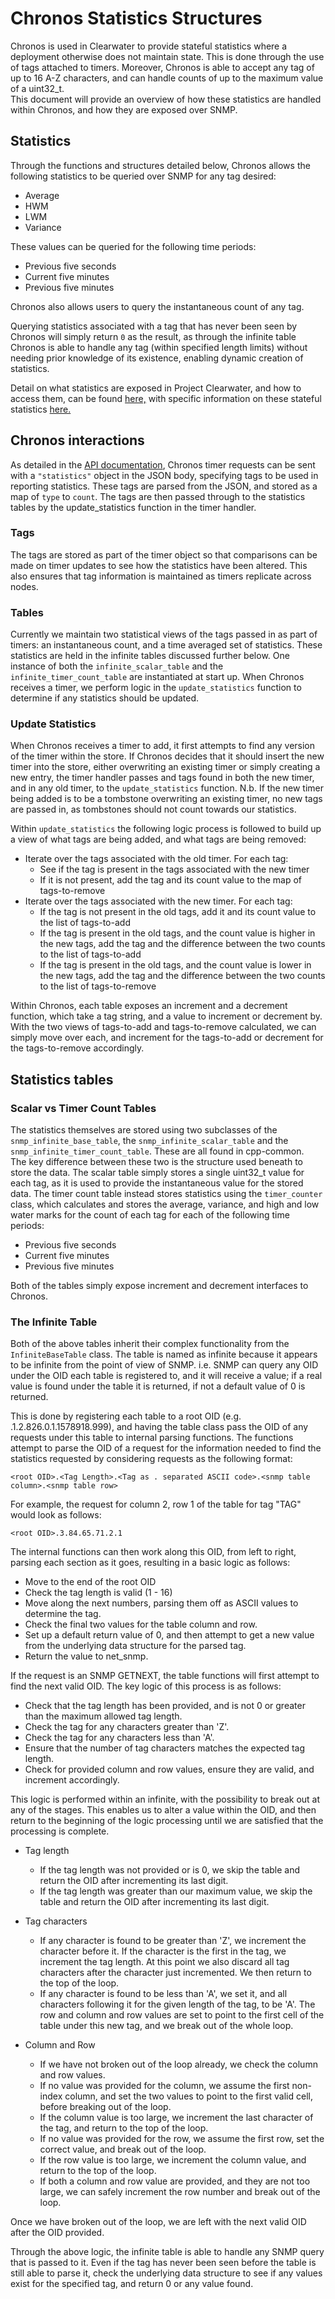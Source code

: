 # Chronos Statistics Structures

Chronos is used in Clearwater to provide stateful statistics where a deployment otherwise does not maintain state. This is done through the use of tags attached to timers. Moreover, Chronos is able to accept any tag of up to 16 A-Z characters, and can handle counts of up to the maximum value of a uint32_t.  
This document will provide an overview of how these statistics are handled within Chronos, and how they are exposed over SNMP.

## Statistics

Through the functions and structures detailed below, Chronos allows the following statistics to be queried over SNMP for any tag desired:

* Average
* HWM
* LWM
* Variance

These values can be queried for the following time periods:

* Previous five seconds
* Current five minutes
* Previous five minutes

Chronos also allows users to query the instantaneous count of any tag.

Querying statistics associated with a tag that has never been seen by Chronos will simply return `0` as the result, as through the infinite table Chronos is able to handle any tag (within specified length limits) without needing prior knowledge of its existence, enabling dynamic creation of statistics.

Detail on what statistics are exposed in Project Clearwater, and how to access them, can be found [here,](https://clearwater.readthedocs.org/en/stable/Clearwater_SNMP_Statistics/index.html) with specific information on these stateful statistics [here.](https://clearwater.readthedocs.org/en/stable/Clearwater_Stateful_Statistics/index.html)

## Chronos interactions

As detailed in the [API documentation](api.md), Chronos timer requests can be sent with a `"statistics"` object in the JSON body, specifying tags to be used in reporting statistics. These tags are parsed from the JSON, and stored as a map of `type` to `count`. The tags are then passed through to the statistics tables by the update_statistics function in the timer handler.

### Tags

The tags are stored as part of the timer object so that comparisons can be made on timer updates to see how the statistics have been altered. This also ensures that tag information is maintained as timers replicate across nodes.

### Tables

Currently we maintain two statistical views of the tags passed in as part of timers: an instantaneous count, and a time averaged set of statistics. These statistics are held in the infinite tables discussed further below. One instance of both the `infinite_scalar_table` and the `infinite_timer_count_table` are instantiated at start up. When Chronos receives a timer, we perform logic in the `update_statistics` function to determine if any statistics should be updated.

### Update Statistics

When Chronos receives a timer to add, it first attempts to find any version of the timer within the store. If Chronos decides that it should insert the new timer into the store, either overwriting an existing timer or simply creating a new entry, the timer handler passes and tags found in both the new timer, and in any old timer, to the `update_statistics` function. N.b. If the new timer being added is to be a tombstone overwriting an existing timer, no new tags are passed in, as tombstones should not count towards our statistics.

Within `update_statistics` the following logic process is followed to build up a view of what tags are being added, and what tags are being removed:

* Iterate over the tags associated with the old timer. For each tag:
  * See if the tag is present in the tags associated with the new timer
  * If it is not present, add the tag and its count value to the map of tags-to-remove
* Iterate over the tags associated with the new timer. For each tag:
  * If the tag is not present in the old tags, add it and its count value to the list of tags-to-add
  * If the tag is present in the old tags, and the count value is higher in the new tags, add the tag and the difference between the two counts to the list of tags-to-add
  * If the tag is present in the old tags, and the count value is lower in the new tags, add the tag and the difference between the two counts to the list of tags-to-remove

Within Chronos, each table exposes an increment and a decrement function, which take a tag string, and a value to increment or decrement by. With the two views of tags-to-add and tags-to-remove calculated, we can simply move over each, and increment for the tags-to-add or decrement for the tags-to-remove accordingly.

## Statistics tables

### Scalar vs Timer Count Tables

The statistics themselves are stored using two subclasses of the `snmp_infinite_base_table`, the `snmp_infinite_scalar_table` and the `snmp_infinite_timer_count_table`. These are all found in cpp-common.  
The key difference between these two is the structure used beneath to store the data. The scalar table simply stores a single uint32_t value for each tag, as it is used to provide the instantaneous value for the stored data. The timer count table instead stores statistics using the `timer_counter` class, which calculates and stores the average, variance, and high and low water marks for the count of each tag for each of the following time periods:

* Previous five seconds
* Current five minutes
* Previous five minutes

Both of the tables simply expose increment and decrement interfaces to Chronos.

### The Infinite Table

Both of the above tables inherit their complex functionality from the `InfiniteBaseTable` class. The table is named as infinite because it appears to be infinite from the point of view of SNMP. i.e. SNMP can query any OID under the OID each table is registered to, and it will receive a value; if a real value is found under the table it is returned, if not a default value of 0 is returned.

This is done by registering each table to a root OID (e.g. .1.2.826.0.1.1578918.999), and having the table class pass the OID of any requests under this table to internal parsing functions. The functions attempt to parse the OID of a request for the information needed to find the statistics requested by considering requests as the following format:

`<root OID>.<Tag Length>.<Tag as . separated ASCII code>.<snmp table column>.<snmp table row>`

For example, the request for column 2, row 1 of the table for tag "TAG" would look as follows:

`<root OID>.3.84.65.71.2.1`

The internal functions can then work along this OID, from left to right, parsing each section as it goes, resulting in a basic logic as follows:

* Move to the end of the root OID
* Check the tag length is valid (1 - 16)
* Move along the next <tag length> numbers, parsing them off as ASCII values to determine the tag.
* Check the final two values for the table column and row.
* Set up a default return value of 0, and then attempt to get a new value from the underlying data structure for the parsed tag.
* Return the value to net_snmp.

If the request is an SNMP GETNEXT, the table functions will first attempt to find the next valid OID. The key logic of this process is as follows:

* Check that the tag length has been provided, and is not 0 or greater than the maximum allowed tag length.
* Check the tag for any characters greater than 'Z'.
* Check the tag for any characters less than 'A'.
* Ensure that the number of tag characters matches the expected tag length.
* Check for provided column and row values, ensure they are valid, and increment accordingly.

This logic is performed within an infinite, with the possibility to break out at any of the stages. This enables us to alter a value within the OID, and then return to the beginning of the logic processing until we are satisfied that the processing is complete.

* Tag length
  * If the tag length was not provided or is 0, we skip the table and return the OID after incrementing its last digit.
  * If the tag length was greater than our maximum value, we skip the table and return the OID after incrementing its last digit.

* Tag characters
  * If any character is found to be greater than 'Z', we increment the character before it. If the character is the first in the tag, we increment the tag length. At this point we also discard all tag characters after the character just incremented. We then return to the top of the loop.
  * If any character is found to be less than 'A', we set it, and all characters following it for the given length of the tag, to be 'A'. The row and column and row values are set to point to the first cell of the table under this new tag, and we break out of the whole loop.

* Column and Row
  * If we have not broken out of the loop already, we check the column and row values.
  * If no value was provided for the column, we assume the first non-index column, and set the two values to point to the first valid cell, before breaking out of the loop.
  * If the column value is too large, we increment the last character of the tag, and return to the top of the loop.
  * If no value was provided for the row, we assume the first row, set the correct value, and break out of the loop.
  * If the row value is too large, we increment the column value, and return to the top of the loop.
  * If both a column and row value are provided, and they are not too large, we can safely increment the row number and break out of the loop.

Once we have broken out of the loop, we are left with the next valid OID after the OID provided.

Through the above logic, the infinite table is able to handle any SNMP query that is passed to it. Even if the tag has never been seen before the table is still able to parse it, check the underlying data structure to see if any values exist for the specified tag, and return 0 or any value found. 

